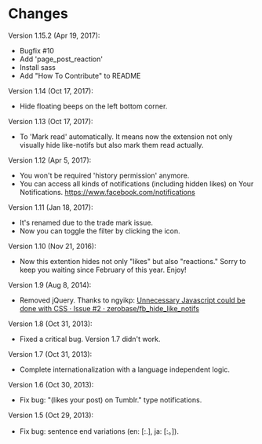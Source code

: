 Changes
=======

Version 1.15.2 (Apr 19, 2017):
- Bugfix #10
- Add 'page_post_reaction'
- Install sass
- Add "How To Contribute" to README

Version 1.14 (Oct 17, 2017):
- Hide floating beeps on the left bottom corner.

Version 1.13 (Oct 17, 2017):
- To 'Mark read' automatically. It means now the extension not only visually hide like-notifs but also mark them read actually.

Version 1.12 (Apr 5, 2017):
- You won't be required 'history permission' anymore.
- You can access all kinds of notifications (including hidden likes) on Your Notifications. https://www.facebook.com/notifications

Version 1.11 (Jan 18, 2017):
- It's renamed due to the trade mark issue.
- Now you can toggle the filter by clicking the icon.

Version 1.10 (Nov 21, 2016):
- Now this extention hides not only "likes" but also "reactions." Sorry to keep you waiting since February of this year. Enjoy!

Version 1.9 (Aug 8, 2014):
- Removed jQuery. Thanks to ngyikp: [Unnecessary Javascript could be done with CSS · Issue #2 · zerobase/fb_hide_like_notifs](https://github.com/zerobase/fb_hide_like_notifs/issues/2)

Version 1.8 (Oct 31, 2013):
- Fixed a critical bug. Version 1.7 didn't work.

Version 1.7 (Oct 31, 2013):
- Complete internationalization with a language independent logic.

Version 1.6 (Oct 30, 2013):
- Fix bug: "(likes your post) on Tumblr." type notifications.

Version 1.5 (Oct 29, 2013):
- Fix bug: sentence end variations (en: [:.], ja: [:。]).
